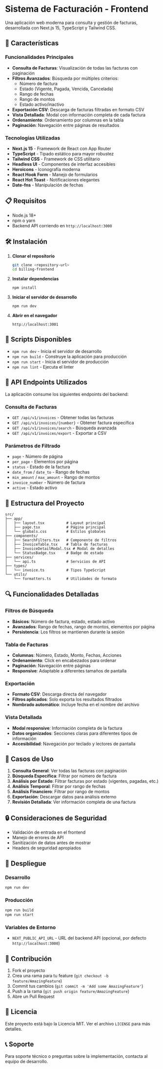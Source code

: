 # Sistema de Facturación - Frontend

Una aplicación web moderna para consulta y gestión de facturas, desarrollada con Next.js 15, TypeScript y Tailwind CSS.

## 🚀 Características

### Funcionalidades Principales
- **Consulta de Facturas**: Visualización de todas las facturas con paginación
- **Filtros Avanzados**: Búsqueda por múltiples criterios:
  - Número de factura
  - Estado (Vigente, Pagada, Vencida, Cancelada)
  - Rango de fechas
  - Rango de montos
  - Estado activo/inactivo
- **Exportación CSV**: Descarga de facturas filtradas en formato CSV
- **Vista Detallada**: Modal con información completa de cada factura
- **Ordenamiento**: Ordenamiento por columnas en la tabla
- **Paginación**: Navegación entre páginas de resultados

### Tecnologías Utilizadas
- **Next.js 15** - Framework de React con App Router
- **TypeScript** - Tipado estático para mayor robustez
- **Tailwind CSS** - Framework de CSS utilitario
- **Headless UI** - Componentes de interfaz accesibles
- **Heroicons** - Iconografía moderna
- **React Hook Form** - Manejo de formularios
- **React Hot Toast** - Notificaciones elegantes
- **Date-fns** - Manipulación de fechas

## 📋 Requisitos

- Node.js 18+ 
- npm o yarn
- Backend API corriendo en `http://localhost:3000`

## 🛠️ Instalación

1. **Clonar el repositorio**
   ```bash
   git clone <repository-url>
   cd billing-frontend
   ```

2. **Instalar dependencias**
   ```bash
   npm install
   ```

3. **Iniciar el servidor de desarrollo**
   ```bash
   npm run dev
   ```

4. **Abrir en el navegador**
   ```
   http://localhost:3001
   ```

## 🔧 Scripts Disponibles

- `npm run dev` - Inicia el servidor de desarrollo
- `npm run build` - Construye la aplicación para producción
- `npm run start` - Inicia el servidor de producción
- `npm run lint` - Ejecuta el linter

## 📡 API Endpoints Utilizados

La aplicación consume los siguientes endpoints del backend:

### Consulta de Facturas
- `GET /api/v1/invoices` - Obtener todas las facturas
- `GET /api/v1/invoices/{number}` - Obtener factura específica
- `GET /api/v1/invoices/search` - Búsqueda avanzada
- `GET /api/v1/invoices/export` - Exportar a CSV

### Parámetros de Filtrado
- `page` - Número de página
- `per_page` - Elementos por página
- `status` - Estado de la factura
- `date_from` / `date_to` - Rango de fechas
- `min_amount` / `max_amount` - Rango de montos
- `invoice_number` - Número de factura
- `active` - Estado activo

## 🎨 Estructura del Proyecto

```
src/
├── app/
│   ├── layout.tsx          # Layout principal
│   ├── page.tsx            # Página principal
│   └── globals.css         # Estilos globales
├── components/
│   ├── SearchFilters.tsx   # Componente de filtros
│   ├── InvoiceTable.tsx    # Tabla de facturas
│   ├── InvoiceDetailModal.tsx # Modal de detalles
│   └── StatusBadge.tsx     # Badge de estado
├── services/
│   └── api.ts              # Servicios de API
├── types/
│   └── invoice.ts          # Tipos TypeScript
└── utils/
    └── formatters.ts       # Utilidades de formato
```

## 🔍 Funcionalidades Detalladas

### Filtros de Búsqueda
- **Básicos**: Número de factura, estado, estado activo
- **Avanzados**: Rango de fechas, rango de montos, elementos por página
- **Persistencia**: Los filtros se mantienen durante la sesión

### Tabla de Facturas
- **Columnas**: Número, Estado, Monto, Fechas, Acciones
- **Ordenamiento**: Click en encabezados para ordenar
- **Paginación**: Navegación entre páginas
- **Responsive**: Adaptable a diferentes tamaños de pantalla

### Exportación
- **Formato CSV**: Descarga directa del navegador
- **Filtros aplicados**: Solo exporta los resultados filtrados
- **Nombrado automático**: Incluye fecha en el nombre del archivo

### Vista Detallada
- **Modal responsive**: Información completa de la factura
- **Datos organizados**: Secciones claras para diferentes tipos de información
- **Accesibilidad**: Navegación por teclado y lectores de pantalla

## 🎯 Casos de Uso

1. **Consulta General**: Ver todas las facturas con paginación
2. **Búsqueda Específica**: Filtrar por número de factura
3. **Análisis por Estado**: Filtrar facturas por estado (vigentes, pagadas, etc.)
4. **Análisis Temporal**: Filtrar por rango de fechas
5. **Análisis Financiero**: Filtrar por rango de montos
6. **Exportación**: Descargar datos para análisis externo
7. **Revisión Detallada**: Ver información completa de una factura

## 🔒 Consideraciones de Seguridad

- Validación de entrada en el frontend
- Manejo de errores de API
- Sanitización de datos antes de mostrar
- Headers de seguridad apropiados

## 🚀 Despliegue

### Desarrollo
```bash
npm run dev
```

### Producción
```bash
npm run build
npm run start
```

### Variables de Entorno
- `NEXT_PUBLIC_API_URL` - URL del backend API (opcional, por defecto `http://localhost:3000`)

## 🤝 Contribución

1. Fork el proyecto
2. Crea una rama para tu feature (`git checkout -b feature/AmazingFeature`)
3. Commit tus cambios (`git commit -m 'Add some AmazingFeature'`)
4. Push a la rama (`git push origin feature/AmazingFeature`)
5. Abre un Pull Request

## 📄 Licencia

Este proyecto está bajo la Licencia MIT. Ver el archivo `LICENSE` para más detalles.

## 📞 Soporte

Para soporte técnico o preguntas sobre la implementación, contacta al equipo de desarrollo.
